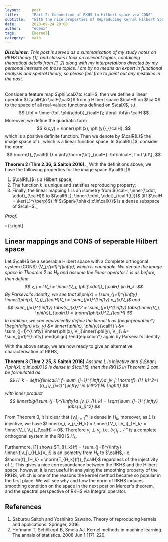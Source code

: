 ```yaml
---
layout:     post
title:      "Part 2: Connection of RKHS to Hilbert space via CONS"
subtitle:   "With the nice properties of Reproducing Kernel Hilbert Space (RKHS), many important results in ML are analysed theoratically with linear operators on these spaces. To dig into the details, we shall first look into fundamental properties of kernels and RKHS, and how it can be constructed from various perspectives."
date:       2020-09-24 20:00
author:     "edenx"
tags: 		[kernel]
category:   math
---
```


_**Disclaimer.** This post is served as a summarisation of my study notes on RKHS theory [1], and classes I took on relevant topics, containing theoratical details from [1, 2] along with my interpretations directed by my personal interests on those topics. I am by no means an expert in functional analysis and spetral theory, so please feel free to point out any mistakes in the post.
<br/><br/>_

Consider a feature map $\phi:\calX\to \calH$, then we define a linear operator $L:\calH\to \calF{\calX}$ from a Hilbert space $\calH$ on $\calX$ to the space of all real-valued functions defined on $\calX$, s.t.
$$
L\bf = \inner{\bf, \phi(\cdot)}_{\calH}\; \forall \bf\in \calH
$$
Moreover, we define the quadratic form
$$
k(x,y) = \inner{\phi(x), \phi(y)}_{\calH},
$$
which is a positive definite function. Then we denote by $\calR(L)$ the image space of $L$, which is a linear function space. In $\calR(L)$, consider the norm
$$
\norm{f}_{\calR(L)} = \inf\{\norm{\bf}_{\calH}: \bf\in\calH, f = L\bf\},
$$

**Theorem 2 (Thm 2.36, S.Saitoh 2016).**_ With the definitions above, we have the following properties for the image space $\calR(L)$: 
1. $\calR(L)$ is a Hilbert space;
2. The function $k$ is unique and satisfies reproducing property;
3. Finally, the linear mapping $L$ is an isometry from $(\calH, \inner{\cdot, \cdot}_{\calH}$ to $(\calR(L), \inner{\cdot, \cdot}_{\calR(L)})$ (iff $\calH = \ker{L}^{\perp}$) iff $\Span\{\phi(x):x\in\calX\}$ is a dense subspace of $\calH$._

_Proof._


$\square$
{:.right}

<h2 class="section-heading">Linear mappings and CONS of seperable Hilbert space</h2>

Let $\calH$ be a seperable Hilbert space with a Complete orthogonal system (CONS) {V_j}_{j=1}^{\infty}, which is countable. We denote the image space in Theorem 2 as $H_k$ and assume the linear operator $L$ is as before, then define 
$$
v_j = LV_j = \inner{V_j, \phi(\cdot)}_{\calH} \in H_k.
$$
By Parseval's identity, we see that $\phi(x) = \sum_{j=1}^{\infty} \inner{\phi(x), V_j}_{\calH}V_j = \sum_{j=1}^{\infty} v_j(x)V_j$ and
$$
\sum_{j=1}^{\infty} \abs{v_j(x)}^2
= \sum_{j=1}^{\infty} \abs{\inner{V_j, \phi(x)}_{\calH}}
= \norm{\phi(x)}^2_{\calH} 
$$
In addition, we can equivalently define the kernel $k$ as
\begin{equation*}
\begin{align}
k(x, y) &= \inner{\phi(x), \phi(y)}_{\calH} \\
&= \sum_{j=1}^{\infty} \inner{\phi(x), V_j}\inner{\phi(y), V_j}\\
&= \sum_{j=1}^{\infty}
\end{align}
\end{equation*}
again by Parseval's identity.

With the above setup, we are now ready to give an alternative characterisation of RKHS,

**Theorem 3 (Thm 2.25, S.Saitoh 2016).**_Assume $L$ is injective and $\Span\{\phi(x): x\in\calX\}$ is dense in $\calH$, then the RKHS in Theorem 2 can be formulated as 
$$
H_k = \left\{f\in\calH:
f=\sum_{j=1}^{\infty}a_jv_j: \norm{f}_{H_k}^2=\{a_j\}_{j=1}^{\infty} \in \ell^2(\N)
\right\}
$$
with inner product
$$
\innerbig{\sum_{j=1}^{\infty}a_jv_j}_{H_k} = \sqrt{\sum_{j=1}^{\infty} \abs{a_j}^2}
$$_

From Theorem 3, it is clear that $\{v_j\}_{j=1}^{\infty}$ is dense in $H_k$, moreover, as $L$ is injective, we have $\inner{v_i, v_j}_{H_k} = \inner{LV_i, LV_j}_{H_k} = \inner{V_i, V_j}_{\calH} = 0$. Therefore $v_i\perp v_j$, i.e. $\{v_j\}_{j=1}^{\infty}$ is a complete orthogonal system in the RKHS $H_k$.

Furthermore, [1] shows $T_{H_k}(f) = \sum_{j=1}^{\infty} \inner{f,v_j}_{H_k}V_j$ is an isometry from $H_k$ to $\calH$, i.e. $\norm{f}_{H_k} = \norm{T_{H_k}(f)}_{\calH}$ regardless of the injectivity of $L$. This gives a nice correspondance between the RKHS and the Hilbert space, however, it is not useful in analysing the smoothing property of the RKHS, which is one of the reasons the kernel method became so popular in the first place. We will see why and how the norm of RKHS induces smoothing condition on the space in the next post on Mercer's theorem, and the spectral perspective of RKHS via Integral operator.


<h2 class="section-heading">References</h2>

1. Saburou Saitoh and Yoshihiro Sawano. Theory of reproducing kernels and applications. Springer, 2016.
2. Hofmann T, Schölkopf B, Smola AJ. Kernel methods in machine learning. The annals of statistics. 2008 Jun 1:1171-220.
